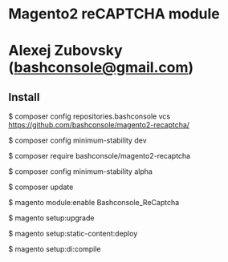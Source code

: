 # Magento2 reCAPTCHA module
# Alexej Zubovsky (bashconsole@gmail.com)


## Install


$ composer config repositories.bashconsole vcs https://github.com/bashconsole/magento2-recaptcha/

$ composer config minimum-stability dev

$ composer require bashconsole/magento2-recaptcha

$ composer config minimum-stability alpha

$ composer update

$ magento module:enable Bashconsole_ReCaptcha

$ magento setup:upgrade

$ magento setup:static-content:deploy

$ magento setup:di:compile
